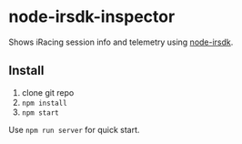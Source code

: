 # node-irsdk-inspector

Shows iRacing session info and telemetry using [node-irsdk](https://github.com/apihlaja/node-irsdk).

## Install

1. clone git repo
2. `npm install`
3. `npm start`

Use `npm run server` for quick start.

